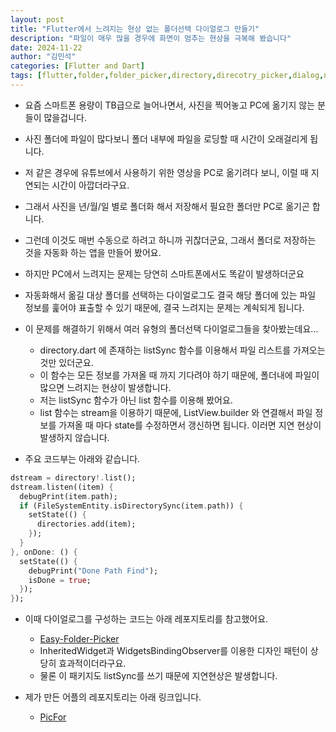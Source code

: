 ```yaml
---
layout: post
title: "Flutter에서 느려지는 현상 없는 폴더선택 다이얼로그 만들기"
description: "파일이 매우 많을 경우에 화면이 멈추는 현상을 극복해 봤습니다"
date: 2024-11-22
author: "김민석"
categories: [Flutter and Dart]
tags: [flutter,folder,folder_picker,directory,direcotry_picker,dialog,no_delay]
---
```

- 요즘 스마트폰 용량이 TB급으로 늘어나면서, 사진을 찍어놓고 PC에 옮기지 않는 분들이 많을겁니다.
- 사진 폴더에 파일이 많다보니 폴더 내부에 파일을 로딩할 때 시간이 오래걸리게 됩니다.
- 저 같은 경우에 유튜브에서 사용하기 위한 영상을 PC로 옮기려다 보니, 이럴 때 지연되는 시간이 아깝더라구요.
- 그래서 사진을 년/월/일 별로 폴더화 해서 저장해서 필요한 폴더만 PC로 옮기곤 합니다.
- 그런데 이것도 매번 수동으로 하려고 하니까 귀찮더군요, 그래서 폴더로 저장하는 것을 자동화 하는 앱을 만들어 봤어요.
- 하지만 PC에서 느려지는 문제는 당연히 스마트폰에서도 똑같이 발생하더군요
- 자동화해서 옮길 대상 폴더를 선택하는 다이얼로그도 결국 해당 폴더에 있는 파일 정보를 훑어야 표출할 수 있기 때문에,
  결국 느려지는 문제는 계쇡되게 됩니다.
- 이 문제를 해결하기 위해서 여러 유형의 폴더선택 다이얼로그들을 찾아봤는데요...
  - directory.dart 에 존재하는 listSync 함수를 이용해서 파일 리스트를 가져오는 것만 있더군요.
  - 이 함수는 모든 정보를 가져올 때 까지 기다려야 하기 때문에, 폴더내에 파일이 많으면 느려지는 현상이 발생합니다.
  - 저는 listSync 함수가 아닌 list 함수를 이용해 봤어요.
  - list 함수는 stream을 이용하기 때문에, ListView.builder 와 연결해서 파일 정보를 가져올 때 마다 state를 수정하면서
    갱신하면 됩니다. 이러면 지연 현상이 발생하지 않습니다.

- 주요 코드부는 아래와 같습니다.

```dart
dstream = directory!.list();
dstream.listen((item) {
  debugPrint(item.path);
  if (FileSystemEntity.isDirectorySync(item.path)) {
    setState(() {
      directories.add(item);
    });
  }
}, onDone: () {
  setState(() {
    debugPrint("Done Path Find");
    isDone = true;
  });
});
```

- 이때 다이얼로그를 구성하는 코드는 아래 레포지토리를 참고했어요.
  - [Easy-Folder-Picker](https://github.com/kapilmhr/Easy-Folder-Picker)
  - InheritedWidget과 WidgetsBindingObserver를 이용한 디자인 패턴이 상당히 효과적이더라구요.
  - 물론 이 패키지도 listSync를 쓰기 때문에 지연현상은 발생합니다.

- 제가 만든 어플의 레포지토리는 아래 링크입니다.  
  - [PicFor](https://github.com/reddol18/picfor)